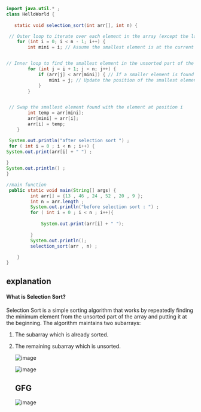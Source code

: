 ```java
import java.util.* ;
class HelloWorld {
     
   static void selection_sort(int arr[], int n) {

 // Outer loop to iterate over each element in the array (except the last one)
    for (int i = 0; i < n - 1; i++) {
        int mini = i; // Assume the smallest element is at the current position i


// Inner loop to find the smallest element in the unsorted part of the array
        for (int j = i + 1; j < n; j++) {
            if (arr[j] < arr[mini]) { // If a smaller element is found
                mini = j; // Update the position of the smallest element
            }
        }


 // Swap the smallest element found with the element at position i
        int temp = arr[mini];
        arr[mini] = arr[i];
        arr[i] = temp;
    }

 System.out.println("after selection sort ") ;
 for ( int i = 0 ; i < n ; i++) {
System.out.print(arr[i] + " ") ;
            
}
System.out.println() ;
}

//main function 
 public static void main(String[] args) {
         int arr[] = {13 , 46 , 24 , 52 , 20 , 9 };
         int n = arr.length ;
         System.out.println("before selection sort : ") ;
         for ( int i = 0 ; i < n ; i++){
             
             System.out.print(arr[i] + " ");
             
         }
         System.out.println();
         selection_sort(arr , n) ;
         
    }
}
```

## explanation 
#### What is Selection Sort?
Selection Sort is a simple sorting algorithm that works by repeatedly finding the minimum element from the unsorted part of the array and putting it at the beginning. The algorithm maintains two subarrays:

1) The subarray which is already sorted.
2) The remaining subarray which is unsorted.

   ![image](https://github.com/Mogana004/Leetcode_DSA/assets/92911280/3d9c4fad-4bf8-4f00-ab06-e1d4d7b7d6b1)


   ![image](https://github.com/Mogana004/Leetcode_DSA/assets/92911280/15f94cfc-9025-43a7-a6f6-fedf32fb4d50)

   ## GFG
   ![image](https://github.com/Mogana004/Leetcode_DSA/assets/92911280/191d2454-f7c1-4cf1-92f5-050bce5299a5)

